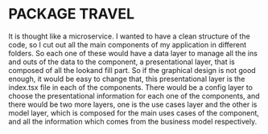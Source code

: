 # PACKAGE TRAVEL

It is thought like a microservice. I wanted to have a clean structure of the code, so I cut out all the main components of my application in different folders. So each one of these would have a data layer to manage all the ins and outs of the data to the component, a presentational layer, that is composed of all the lookand fill part. So if the graphical design is not good enough, it would be easy to change that, this presentational layer is the index.tsx file in each of the components. There would be a config layer to choose the presentational information for each one of the components, and there would be two more layers, one is the use cases layer and the other is model layer, which is composed for the main uses cases of the component, and all the information which comes from the business model respectively.